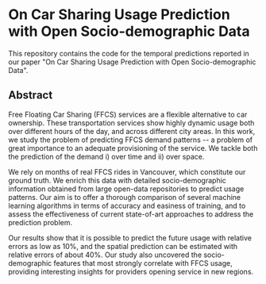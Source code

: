 
# On Car Sharing Usage Prediction with Open Socio-demographic Data

This repository contains the code for the temporal predictions reported in our paper "On Car Sharing Usage Prediction with Open Socio-demographic Data".

## Abstract

Free Floating Car Sharing (FFCS) services are a flexible alternative to car ownership. These transportation services show highly dynamic usage both over different hours of the day, and across different city areas. 
In this work, we study the problem of predicting FFCS demand patterns -- a problem of great importance to an adequate provisioning of the service. We tackle both the prediction of the demand i) over time and ii) over space. 

We rely on months of real FFCS rides in Vancouver, which constitute our ground truth. We enrich this data with detailed socio-demographic information obtained from large open-data repositories to predict usage patterns. 
Our aim is to offer a thorough comparison of several machine learning algorithms in terms of accuracy and easiness of training, and to assess the effectiveness of current state-of-art approaches to address the prediction problem.

Our results show that it is possible to predict the future usage with relative errors as low as 10%, and the spatial prediction can be estimated with relative errors of about 40%.
Our study also uncovered the socio-demographic features that most strongly correlate with FFCS usage, providing interesting insights for providers opening service in new regions.
